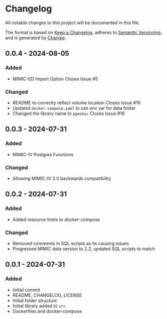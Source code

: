 # Changelog
All notable changes to this project will be documented in this file.

The format is based on [Keep a Changelog](https://keepachangelog.com/en/1.0.0/),
adheres to [Semantic Versioning](https://semver.org/spec/v2.0.0.html),
and is generated by [Changie](https://github.com/miniscruff/changie).


## 0.0.4 - 2024-08-05
### Added
* MIMIC-ED Import Option Closes Issue #5
### Changed
* README to correctly reflect volume location Closes Issue #16
* Updated `docker-compose.yaml` to use env var for data folder
* Changed the library name to `pgmimic` Closes Issue #16

## 0.0.3 - 2024-07-31
### Added
* MIMIC-IV Postgres Functions
### Changed
* Allowing MIMIC-IV 2.0 backwards compatibility

## 0.0.2 - 2024-07-31
### Added
* Added resource limits to docker-compose
### Changed
* Removed comments in SQL scripts as its causing issues
* Progressed MIMIC data version to 2.2, updated SQL scripts to match

## 0.0.1 - 2024-07-31
### Added
* Initial commit
* README, CHANGELOG, LICENSE
* Initial folder structure
* Initial library added to `src`
* Dockerfiles and docker-compose
